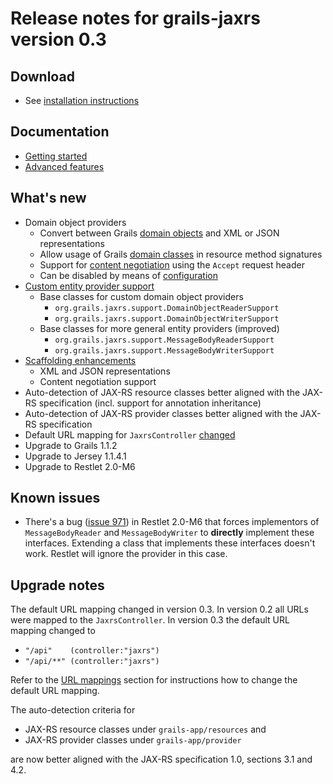 # Release notes for grails-jaxrs version 0.3 #

## Download ##

  * See [installation instructions](InstallationInstructions.md)

## Documentation ##

  * [Getting started](GettingStarted.md)
  * [Advanced features](AdvancedFeatures.md)

## What's new ##

  * Domain object providers
    * Convert between Grails [domain objects](AdvancedFeatures#Domain_objects.md) and XML or JSON representations
    * Allow usage of Grails [domain classes](AdvancedFeatures#Domain_objects.md) in resource method signatures
    * Support for [content negotiation](AdvancedFeatures#Domain_objects.md) using the `Accept` request header
    * Can be disabled by means of [configuration](AdvancedFeatures#Configuration.md)
  * [Custom entity provider support](AdvancedFeatures#Custom_providers.md)
    * Base classes for custom domain object providers
      * `org.grails.jaxrs.support.DomainObjectReaderSupport`
      * `org.grails.jaxrs.support.DomainObjectWriterSupport`
    * Base classes for more general entity providers (improved)
      * `org.grails.jaxrs.support.MessageBodyReaderSupport`
      * `org.grails.jaxrs.support.MessageBodyWriterSupport`
  * [Scaffolding enhancements](GettingStarted#Scaffolding.md)
    * XML and JSON representations
    * Content negotiation support
  * Auto-detection of JAX-RS resource classes better aligned with the JAX-RS specification (incl. support for annotation inheritance)
  * Auto-detection of JAX-RS provider classes better aligned with the JAX-RS specification
  * Default URL mapping for `JaxrsController` [changed](#Upgrade_notes.md)
  * Upgrade to Grails 1.1.2
  * Upgrade to Jersey 1.1.4.1
  * Upgrade to Restlet 2.0-M6

## Known issues ##

  * There's a bug ([issue 971](http://restlet.tigris.org/issues/show_bug.cgi?id=971)) in Restlet 2.0-M6 that forces implementors of `MessageBodyReader` and `MessageBodyWriter` to **directly** implement these interfaces. Extending a class that implements these interfaces doesn't work. Restlet will ignore the provider in this case.

## Upgrade notes ##

The default URL mapping changed in version 0.3. In version 0.2 all URLs were mapped to the `JaxrsController`. In version 0.3 the default URL mapping changed to

  * `"/api"    (controller:"jaxrs")`
  * `"/api/**" (controller:"jaxrs")`

Refer to the [URL mappings](AdvancedFeatures#URL_mappings.md) section for instructions how to change the default URL mapping.

The auto-detection criteria for

  * JAX-RS resource classes under `grails-app/resources` and
  * JAX-RS provider classes under `grails-app/provider`

are now better aligned with the JAX-RS specification 1.0, sections 3.1 and 4.2.